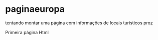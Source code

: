 # paginaeuropa

tentando montar uma página com informações de locais turisticos proz

Primeira página Html
